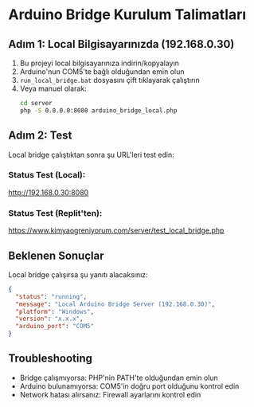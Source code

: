 
# Arduino Bridge Kurulum Talimatları

## Adım 1: Local Bilgisayarınızda (192.168.0.30)

1. Bu projeyi local bilgisayarınıza indirin/kopyalayın
2. Arduino'nun COM5'te bağlı olduğundan emin olun
3. `run_local_bridge.bat` dosyasını çift tıklayarak çalıştırın
4. Veya manuel olarak:
   ```cmd
   cd server
   php -S 0.0.0.0:8080 arduino_bridge_local.php
   ```

## Adım 2: Test

Local bridge çalıştıktan sonra şu URL'leri test edin:

### Status Test (Local):
http://192.168.0.30:8080

### Status Test (Replit'ten):
https://www.kimyaogreniyorum.com/server/test_local_bridge.php

## Beklenen Sonuçlar

Local bridge çalışırsa şu yanıtı alacaksınız:
```json
{
  "status": "running",
  "message": "Local Arduino Bridge Server (192.168.0.30)",
  "platform": "Windows",
  "version": "x.x.x",
  "arduino_port": "COM5"
}
```

## Troubleshooting

- Bridge çalışmıyorsa: PHP'nin PATH'te olduğundan emin olun
- Arduino bulunamıyorsa: COM5'in doğru port olduğunu kontrol edin
- Network hatası alırsanız: Firewall ayarlarını kontrol edin
